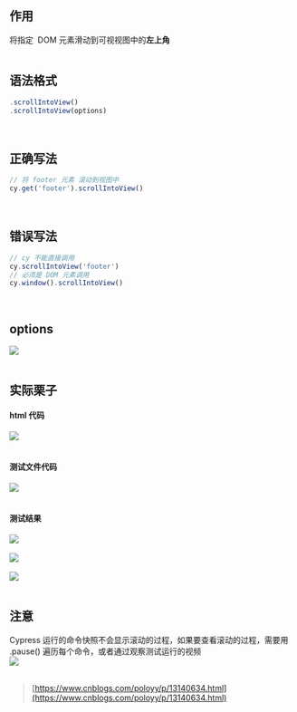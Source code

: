 
## 作用
将指定  DOM 元素滑动到可视视图中的**左上角**  
 

## 语法格式

```javascript
.scrollIntoView()
.scrollIntoView(options)
```
 

## 正确写法

```javascript
// 将 footer 元素 滚动到视图中
cy.get('footer').scrollIntoView()
```
 

## 错误写法

```javascript
// cy 不能直接调用
cy.scrollIntoView('footer') 
// 必须是 DOM 元素调用
cy.window().scrollIntoView()
```
 

## options
![](https://img2020.cnblogs.com/blog/1896874/202006/1896874-20200616133949827-1820457756.png)  
 

## 实际栗子

#### html 代码
![](https://img2020.cnblogs.com/blog/1896874/202006/1896874-20200616135905778-1328817916.png)  
 

#### 测试文件代码
![](https://img2020.cnblogs.com/blog/1896874/202006/1896874-20200616135903331-1434634543.png)  
 

#### 测试结果
![](https://img2020.cnblogs.com/blog/1896874/202006/1896874-20200616135847532-1328668388.gif)  
   
![](https://img2020.cnblogs.com/blog/1896874/202006/1896874-20200616135935657-116057544.gif)  
   
![](https://img2020.cnblogs.com/blog/1896874/202006/1896874-20200616135940411-1723729281.gif)  
 

## 注意
Cypress 运行的命令快照不会显示滚动的过程，如果要查看滚动的过程，需要用 .pause() 遍历每个命令，或者通过观察测试运行的视频  
![](https://img2020.cnblogs.com/blog/1896874/202006/1896874-20200616140447423-1833358270.png)  
 

> [https://www.cnblogs.com/poloyy/p/13140634.html](https://www.cnblogs.com/poloyy/p/13140634.html)

